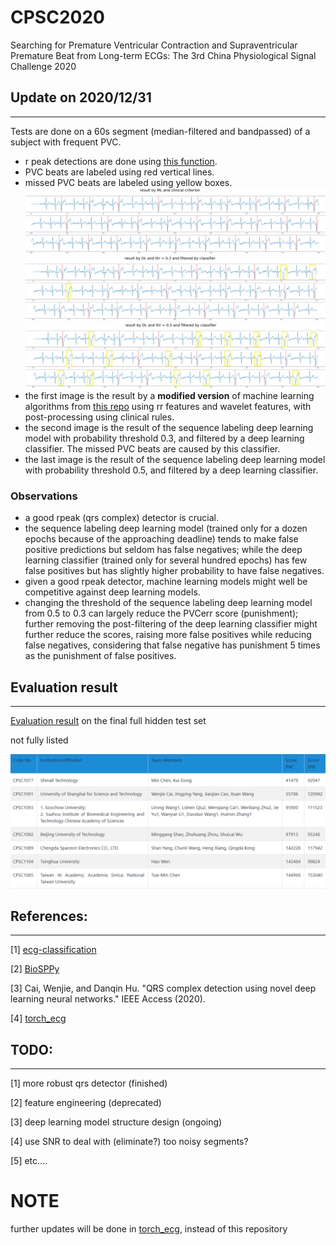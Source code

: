 # CPSC2020
Searching for Premature Ventricular Contraction and Supraventricular Premature Beat from Long-term ECGs: The 3rd China Physiological Signal Challenge 2020


## Update on 2020/12/31
--------------------
Tests are done on a 60s segment (median-filtered and bandpassed) of a subject with frequent PVC.
* r peak detections are done using [this function](https://github.com/wenh06/cpsc2020/blob/master/signal_processing/ecg_rpeaks_dl.py#L33).
* PVC beats are labeled using red vertical lines.
* missed PVC beats are labeled using yellow boxes.
![pred_ml](images/pred_ml.png)
![pred_dl_0.3](images/pred_dl_0.3_filtered.png)
![pred_dl_0.5](images/pred_dl_0.5_filtered.png)
* the first image is the result by a <strong>modified version</strong> of machine learning algorithms from [this repo](https://github.com/mondejar/ecg-classification) using rr features and wavelet features, with post-processing using clinical rules.
* the second image is the result of the sequence labeling deep learning model with probability threshold 0.3, and filtered by a deep learning classifier. The missed PVC beats are caused by this classifier.
* the last image is the result of the sequence labeling deep learning model with probability threshold 0.5, and filtered by a deep learning classifier.

### Observations
* a good rpeak (qrs complex) detector is crucial.
* the sequence labeling deep learning model (trained only for a dozen epochs because of the approaching deadline) tends to make false positive predictions but seldom has false negatives; while the deep learning classifier (trained only for several hundred epochs) has few false positives but has slightly higher probability to have false negatives.
* given a good rpeak detector, machine learning models might well be competitive against deep learning models.
* changing the threshold of the sequence labeling deep learning model from 0.5 to 0.3 can largely reduce the PVCerr score (punishment); further removing the post-filtering of the deep learning classifier might further reduce the scores, raising more false positives while reducing false negatives, considering that false negative has punishment 5 times as the punishment of false positives.

## Evaluation result
-----------------
[Evaluation result](http://www.icbeb.org/CSPC2020) on the final full hidden test set

not fully listed

![final_eval_img](images/CPSC2020_final_result.png)


## References:
-----------
[1] [ecg-classification](https://github.com/mondejar/ecg-classification)

[2] [BioSPPy](https://github.com/PIA-Group/BioSPPy)

[3] Cai, Wenjie, and Danqin Hu. "QRS complex detection using novel deep learning neural networks." IEEE Access (2020).

[4] [torch_ecg](https://github.com/wenh06/torch_ecg)


## TODO:
-----
[1] more robust qrs detector (finished)

[2] feature engineering (deprecated)

[3] deep learning model structure design (ongoing)

[4] use SNR to deal with (eliminate?) too noisy segments?

[5] etc....

# NOTE

further updates will be done in [torch_ecg](https://github.com/wenh06/torch_ecg/tree/master/torch_ecg/train/train_crnn_cpsc2020), instead of this repository
